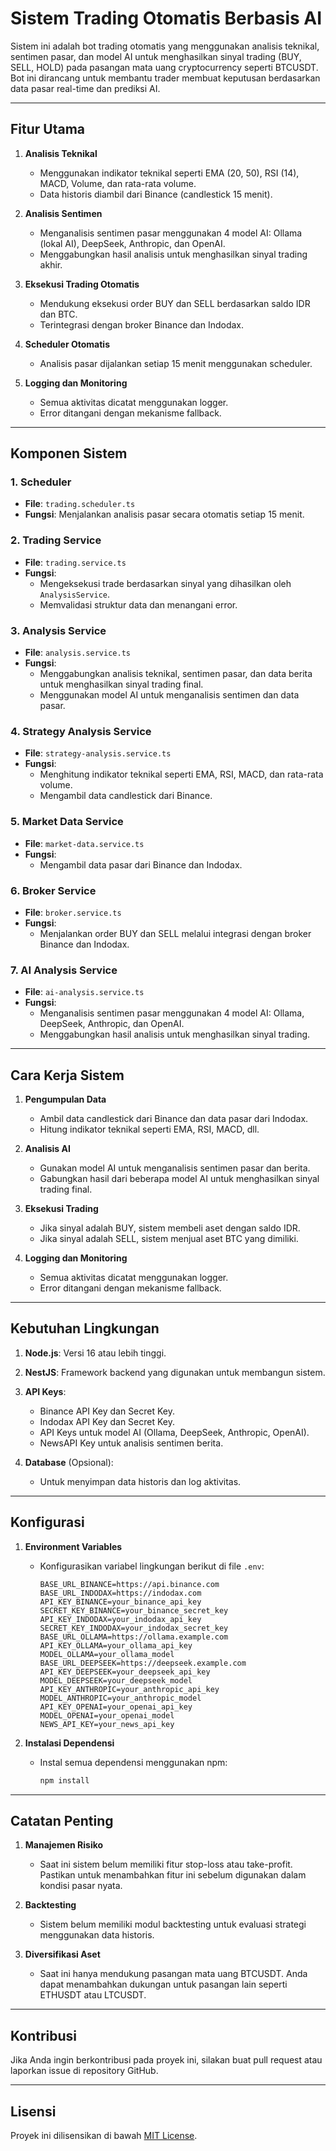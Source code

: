 # Sistem Trading Otomatis Berbasis AI

Sistem ini adalah bot trading otomatis yang menggunakan analisis teknikal, sentimen pasar, dan model AI untuk menghasilkan sinyal trading (BUY, SELL, HOLD) pada pasangan mata uang cryptocurrency seperti BTCUSDT. Bot ini dirancang untuk membantu trader membuat keputusan berdasarkan data pasar real-time dan prediksi AI.

---

## **Fitur Utama**

1. **Analisis Teknikal**
   - Menggunakan indikator teknikal seperti EMA (20, 50), RSI (14), MACD, Volume, dan rata-rata volume.
   - Data historis diambil dari Binance (candlestick 15 menit).

2. **Analisis Sentimen**
   - Menganalisis sentimen pasar menggunakan 4 model AI: Ollama (lokal AI), DeepSeek, Anthropic, dan OpenAI.
   - Menggabungkan hasil analisis untuk menghasilkan sinyal trading akhir.

3. **Eksekusi Trading Otomatis**
   - Mendukung eksekusi order BUY dan SELL berdasarkan saldo IDR dan BTC.
   - Terintegrasi dengan broker Binance dan Indodax.

4. **Scheduler Otomatis**
   - Analisis pasar dijalankan setiap 15 menit menggunakan scheduler.

5. **Logging dan Monitoring**
   - Semua aktivitas dicatat menggunakan logger.
   - Error ditangani dengan mekanisme fallback.

---

## **Komponen Sistem**

### **1. Scheduler**
- **File**: `trading.scheduler.ts`
- **Fungsi**: Menjalankan analisis pasar secara otomatis setiap 15 menit.

### **2. Trading Service**
- **File**: `trading.service.ts`
- **Fungsi**:
  - Mengeksekusi trade berdasarkan sinyal yang dihasilkan oleh `AnalysisService`.
  - Memvalidasi struktur data dan menangani error.

### **3. Analysis Service**
- **File**: `analysis.service.ts`
- **Fungsi**:
  - Menggabungkan analisis teknikal, sentimen pasar, dan data berita untuk menghasilkan sinyal trading final.
  - Menggunakan model AI untuk menganalisis sentimen dan data pasar.

### **4. Strategy Analysis Service**
- **File**: `strategy-analysis.service.ts`
- **Fungsi**:
  - Menghitung indikator teknikal seperti EMA, RSI, MACD, dan rata-rata volume.
  - Mengambil data candlestick dari Binance.

### **5. Market Data Service**
- **File**: `market-data.service.ts`
- **Fungsi**:
  - Mengambil data pasar dari Binance dan Indodax.

### **6. Broker Service**
- **File**: `broker.service.ts`
- **Fungsi**:
  - Menjalankan order BUY dan SELL melalui integrasi dengan broker Binance dan Indodax.

### **7. AI Analysis Service**
- **File**: `ai-analysis.service.ts`
- **Fungsi**:
  - Menganalisis sentimen pasar menggunakan 4 model AI: Ollama, DeepSeek, Anthropic, dan OpenAI.
  - Menggabungkan hasil analisis untuk menghasilkan sinyal trading.

---

## **Cara Kerja Sistem**

1. **Pengumpulan Data**
   - Ambil data candlestick dari Binance dan data pasar dari Indodax.
   - Hitung indikator teknikal seperti EMA, RSI, MACD, dll.

2. **Analisis AI**
   - Gunakan model AI untuk menganalisis sentimen pasar dan berita.
   - Gabungkan hasil dari beberapa model AI untuk menghasilkan sinyal trading final.

3. **Eksekusi Trading**
   - Jika sinyal adalah BUY, sistem membeli aset dengan saldo IDR.
   - Jika sinyal adalah SELL, sistem menjual aset BTC yang dimiliki.

4. **Logging dan Monitoring**
   - Semua aktivitas dicatat menggunakan logger.
   - Error ditangani dengan mekanisme fallback.

---

## **Kebutuhan Lingkungan**

1. **Node.js**: Versi 16 atau lebih tinggi.
2. **NestJS**: Framework backend yang digunakan untuk membangun sistem.
3. **API Keys**:
   - Binance API Key dan Secret Key.
   - Indodax API Key dan Secret Key.
   - API Keys untuk model AI (Ollama, DeepSeek, Anthropic, OpenAI).
   - NewsAPI Key untuk analisis sentimen berita.

4. **Database** (Opsional):
   - Untuk menyimpan data historis dan log aktivitas.

---

## **Konfigurasi**

1. **Environment Variables**
   - Konfigurasikan variabel lingkungan berikut di file `.env`:
     ```env
     BASE_URL_BINANCE=https://api.binance.com
     BASE_URL_INDODAX=https://indodax.com
     API_KEY_BINANCE=your_binance_api_key
     SECRET_KEY_BINANCE=your_binance_secret_key
     API_KEY_INDODAX=your_indodax_api_key
     SECRET_KEY_INDODAX=your_indodax_secret_key
     BASE_URL_OLLAMA=https://ollama.example.com
     API_KEY_OLLAMA=your_ollama_api_key
     MODEL_OLLAMA=your_ollama_model
     BASE_URL_DEEPSEEK=https://deepseek.example.com
     API_KEY_DEEPSEEK=your_deepseek_api_key
     MODEL_DEEPSEEK=your_deepseek_model
     API_KEY_ANTHROPIC=your_anthropic_api_key
     MODEL_ANTHROPIC=your_anthropic_model
     API_KEY_OPENAI=your_openai_api_key
     MODEL_OPENAI=your_openai_model
     NEWS_API_KEY=your_news_api_key
     ```

2. **Instalasi Dependensi**
   - Instal semua dependensi menggunakan npm:
     ```bash
     npm install
     ```

---

## **Catatan Penting**

1. **Manajemen Risiko**
   - Saat ini sistem belum memiliki fitur stop-loss atau take-profit. Pastikan untuk menambahkan fitur ini sebelum digunakan dalam kondisi pasar nyata.

2. **Backtesting**
   - Sistem belum memiliki modul backtesting untuk evaluasi strategi menggunakan data historis.

3. **Diversifikasi Aset**
   - Saat ini hanya mendukung pasangan mata uang BTCUSDT. Anda dapat menambahkan dukungan untuk pasangan lain seperti ETHUSDT atau LTCUSDT.

---

## **Kontribusi**

Jika Anda ingin berkontribusi pada proyek ini, silakan buat pull request atau laporkan issue di repository GitHub.

---

## **Lisensi**

Proyek ini dilisensikan di bawah [MIT License](LICENSE).
